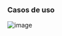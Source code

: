 ### Casos de uso
![image](https://user-images.githubusercontent.com/62102447/189926847-6fc2fad2-82d5-4691-96c7-7402a3c6473a.png)
